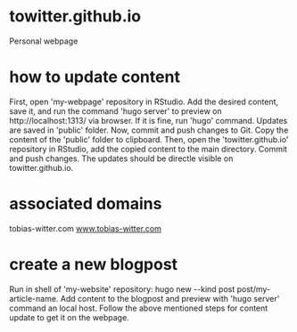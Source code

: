 # towitter.github.io
Personal webpage

# how to update content
First, open 'my-webpage' repository in RStudio. Add the desired content, save it, and
run the command 'hugo server' to preview on http://localhost:1313/ via browser. If it
is fine, run 'hugo' command. Updates are saved in 'public' folder. Now, commit and push
changes to Git. Copy the content of the 'public' folder to clipboard. Then, open the 
'towitter.github.io' repository in RStudio, add the copied content to the main directory.
Commit and push changes. The updates should be directle visible on towitter.github.io.

# associated domains
tobias-witter.com
www.tobias-witter.com

# create a new blogpost
Run in shell of 'my-website' repository: hugo new  --kind post post/my-article-name.
Add content to the blogpost and preview with 'hugo server' command an local host.
Follow the above mentioned steps for content update to get it on the webpage.
